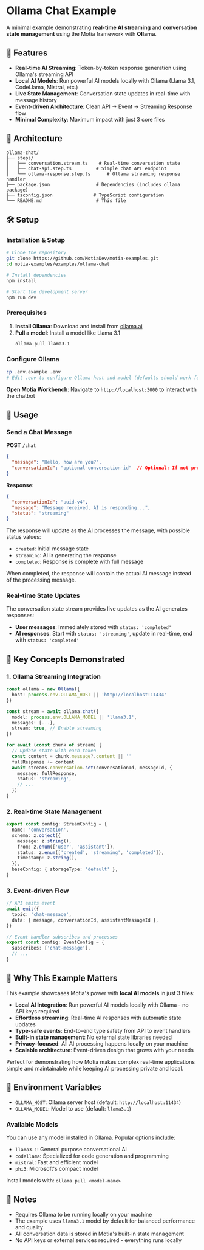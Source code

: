# Ollama Chat Example

A minimal example demonstrating **real-time AI streaming** and **conversation state management** using the Motia framework with **Ollama**.


## 🚀 Features

- **Real-time AI Streaming**: Token-by-token response generation using Ollama's streaming API
- **Local AI Models**: Run powerful AI models locally with Ollama (Llama 3.1, CodeLlama, Mistral, etc.)
- **Live State Management**: Conversation state updates in real-time with message history
- **Event-driven Architecture**: Clean API → Event → Streaming Response flow
- **Minimal Complexity**: Maximum impact with just 3 core files

## 📁 Architecture

```
ollama-chat/
├── steps/
│   ├── conversation.stream.ts    # Real-time conversation state
│   ├── chat-api.step.ts         # Simple chat API endpoint  
│   └── ollama-response.step.ts      # Ollama streaming response handler
├── package.json                 # Dependencies (includes ollama package)
├── tsconfig.json               # TypeScript configuration
└── README.md                    # This file
```

## 🛠️ Setup

### Installation & Setup

```bash
# Clone the repository
git clone https://github.com/MotiaDev/motia-examples.git
cd motia-examples/examples/ollama-chat

# Install dependencies
npm install

# Start the development server
npm run dev
```

### Prerequisites

1. **Install Ollama**: Download and install from [ollama.ai](https://ollama.ai)
2. **Pull a model**: Install a model like Llama 3.1
   ```bash
   ollama pull llama3.1
   ```

### Configure Ollama
   ```bash
   cp .env.example .env
   # Edit .env to configure Ollama host and model (defaults should work for local setup)
   ```

**Open Motia Workbench**:
   Navigate to `http://localhost:3000` to interact with the chatbot

## 🔧 Usage

### Send a Chat Message

**POST** `/chat`

```json
{
  "message": "Hello, how are you?",
  "conversationId": "optional-conversation-id"  // Optional: If not provided, a new conversation will be created
}
```

**Response:**
```json
{
  "conversationId": "uuid-v4",
  "message": "Message received, AI is responding...",
  "status": "streaming"
}
```

The response will update as the AI processes the message, with possible status values:
- `created`: Initial message state
- `streaming`: AI is generating the response
- `completed`: Response is complete with full message

When completed, the response will contain the actual AI message instead of the processing message.

### Real-time State Updates

The conversation state stream provides live updates as the AI generates responses:

- **User messages**: Immediately stored with `status: 'completed'`
- **AI responses**: Start with `status: 'streaming'`, update in real-time, end with `status: 'completed'`

## 🎯 Key Concepts Demonstrated

### 1. **Ollama Streaming Integration**
```typescript
const ollama = new Ollama({
  host: process.env.OLLAMA_HOST || 'http://localhost:11434'
})

const stream = await ollama.chat({
  model: process.env.OLLAMA_MODEL || 'llama3.1',
  messages: [...],
  stream: true, // Enable streaming
})

for await (const chunk of stream) {
  // Update state with each token
  const content = chunk.message?.content || ''
  fullResponse += content
  await streams.conversation.set(conversationId, messageId, {
    message: fullResponse,
    status: 'streaming',
    // ...
  })
}
```

### 2. **Real-time State Management**
```typescript
export const config: StreamConfig = {
  name: 'conversation',
  schema: z.object({
    message: z.string(),
    from: z.enum(['user', 'assistant']),
    status: z.enum(['created', 'streaming', 'completed']),
    timestamp: z.string(),
  }),
  baseConfig: { storageType: 'default' },
}
```

### 3. **Event-driven Flow**
```typescript
// API emits event
await emit({
  topic: 'chat-message',
  data: { message, conversationId, assistantMessageId },
})

// Event handler subscribes and processes
export const config: EventConfig = {
  subscribes: ['chat-message'],
  // ...
}
```

## 🌟 Why This Example Matters

This example showcases Motia's power with **local AI models** in just **3 files**:

- **Local AI Integration**: Run powerful AI models locally with Ollama - no API keys required
- **Effortless streaming**: Real-time AI responses with automatic state updates
- **Type-safe events**: End-to-end type safety from API to event handlers
- **Built-in state management**: No external state libraries needed
- **Privacy-focused**: All AI processing happens locally on your machine
- **Scalable architecture**: Event-driven design that grows with your needs

Perfect for demonstrating how Motia makes complex real-time applications simple and maintainable while keeping AI processing private and local.

## 🔑 Environment Variables

- `OLLAMA_HOST`: Ollama server host (default: `http://localhost:11434`)
- `OLLAMA_MODEL`: Model to use (default: `llama3.1`)

### Available Models

You can use any model installed in Ollama. Popular options include:
- `llama3.1`: General purpose conversational AI
- `codellama`: Specialized for code generation and programming
- `mistral`: Fast and efficient model
- `phi3`: Microsoft's compact model

Install models with: `ollama pull <model-name>`

## 📝 Notes

- Requires Ollama to be running locally on your machine
- The example uses `llama3.1` model by default for balanced performance and quality
- All conversation data is stored in Motia's built-in state management
- No API keys or external services required - everything runs locally
